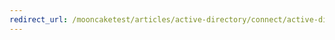 ```yaml
---
redirect_url: /mooncaketest/articles/active-directory/connect/active-directory-aadconnect
---
```


<!---HONumber=Mooncake_0120_2017-->